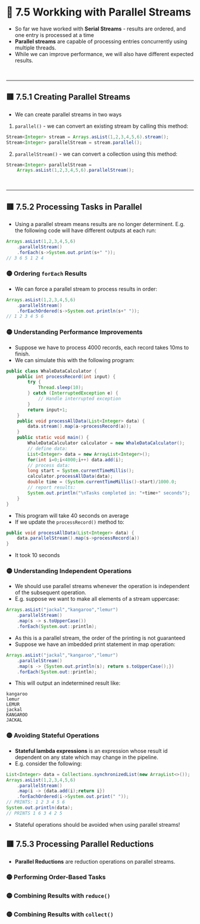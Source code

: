<link href="../../styles.css" rel="stylesheet"></link>

# 🧠 7.5 Workking with Parallel Streams
* So far we have worked with **Serial Streams** - results are ordered, and one entry is processed at a time
* **Parallel streams** are capable of processing entries concurrently using multiple threads.
* While we can improve performance, we will also have different expected results.

<br><hr>

## 🟥 7.5.1 Creating Parallel Streams
* We can create parallel streams in two ways
1) `parallel()` - we can convert an existing stream by calling this method:
```java
Stream<Integer> stream = Arrays.asList(1,2,3,4,5,6).stream();
Stream<Integer> parallelStream = stream.parallel();
```
2) `parallelStream()` - we can convert a collection using this method:
```java
Stream<Integer> parallelStream =
    Arrays.asList(1,2,3,4,5,6).parallelStream();
```


<br><hr>

## 🟥 7.5.2 Processing Tasks in Parallel
* Using a parallel stream means results are no longer determinent. E.g. the following code will have different outputs at each run:
```java
Arrays.asList(1,2,3,4,5,6)
    .parallelStream()
    .forEach(s->System.out.print(s+" "));
// 3 6 5 1 2 4
```

### 🟡 Ordering `forEach` Results
* We can force a parallel stream to process results in order:
```java
Arrays.asList(1,2,3,4,5,6)
    .parallelStream()
    .forEachOrdered(s->System.out.println(s+" "));
// 1 2 3 4 5 6
```

### 🟡 Understanding Performance Improvements
* Suppose we have to process 4000 records, each record takes 10ms to finish.
* We can simulate this with the following program:
```java
public class WhaleDataCalculator {
    public int processRecord(int input) {
        try {
            Thread.sleep(10);
        } catch (InterruptedException e) {
            // Handle interrupted exception
        }
        return input+1;
    }
    public void processAllData(List<Integer> data) {
        data.stream().map(a->processRecord(a));
    }
    public static void main() {
        WhaleDataCalculator calculator = new WhaleDataCalculator();
        // define data:
        List<Integer> data = new ArrayList<Integer>();
        for(int i=0;i<4000;i++) data.add(i);
        // process data:
        long start = System.currentTimeMillis();
        calculator.processAllData(data);
        double time = (System.currentTimeMillis()-start)/1000.0;
        // report results:
        System.out.println("\nTasks completed in: "+time+" seconds");
    }
}
```
* This program will take 40 seconds on average
* If we update the `processRecord()` method to:
```java
public void processAllData(List<Integer> data) {
    data.parallelStream().map(s->processRecord(a))
}
```
* It took 10 seconds

### 🟡 Understanding Independent Operations
* We should use parallel streams whenever the operation is independent of the subsequent operation.
* E.g. suppose we want to make all elements of a stream uppercase:
```java
Arrays.asList("jackal","kangaroo","lemur")
    .parallelStream()
    .map(s -> s.toUpperCase())
    .forEach(System.out::println);
```
* As this is a parallel stream, the order of the printing is not guaranteed
* Suppose we have an imbedded print statement in map operation:
```java
Arrays.asList("jackal","kangaroo","lemur")
    .parallelStream()
    .map(s -> {System.out.println(s); return s.toUpperCase();})
    .forEach(System.out::println);
```
* This will output an indetermined result like:
```
kangaroo
lemur
LEMUR
jackal
KANGAROO
JACKAL
```
### 🟡 Avoiding Stateful Operations
* **Stateful lambda expressions** is an expression whose result id dependent on any state which may change in the pipeline.
* E.g. consider the following:
```java
List<Integer> data = Collections.synchronizedList(new ArrayList<>());
Arrays.asList(1,2,3,4,5,6)
    .parallelStream()
    .map(i -> {data.add(i);return i})
    .forEachOrdered(i->System.out.print(" "));
// PRINTS: 1 2 3 4 5 6
System.out.println(data);
// PRINTS 1 6 3 4 2 5
```
* Stateful operations should be avoided when using parallel streams!


## 🟥 7.5.3 Processing Parallel Reductions
* **Parallel Reductions** are reduction operations on parallel streams.

### 🟡 Performing Order-Based Tasks


### 🟡 Combining Results with `reduce()`

### 🟡 Combining Results with `collect()`